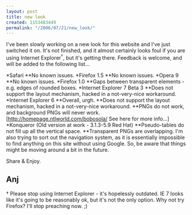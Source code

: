 ```yaml
---
layout: post
title: new look
created: 1153483449
permalink: "/2006/07/21/new_look/"
---
```

I've been slowly working on a new look for this website and I've just switched it on.  It's not finished, and it almost certainly looks foul if you are using Internet Explorer<sup>&#8224;</sup>, but it's getting there.  Feedback is welcome, and will be added to the following list...
<!--break-->

*Safari
**No known issues.
*Firefox 1.5
**No known issues.
*Opera 9
**No known issues.
*Firefox 1.0
**Gaps between transparent elements - e.g. edges of rounded boxes.
*Internet Explorer 7 Beta 3
**Does not support the layout mechanism, hacked in a not-very-nice workaround.
*Internet Explorer 6
**Overall, urgh.
**Does not support the layout mechanism, hacked in a not-very-nice workaround.
**PNGs do not work, and background PNGs will never work. [http://homepage.ntlworld.com/bobosola/ See here for more info...]
*Konqueror (Old version at work - 3.1.3-5.9 Red Hat)
**Pseudo-tables do not fill up all the vertical space.
**Transparent PNGs are overlapping.
I'm also trying to sort out the navigation system, as it is essentially impossible to find anything on this site without using Google.  So, be aware that things might be moving around a bit in the future.

Share & Enjoy.

Anj
----
&#8224; Please stop using Internet Explorer - it's hopelessly outdated.  IE 7 looks like it's going to be reasonably ok, but  it's not the only option.  Why not try Firefox? I'll stop preaching now. ;)
